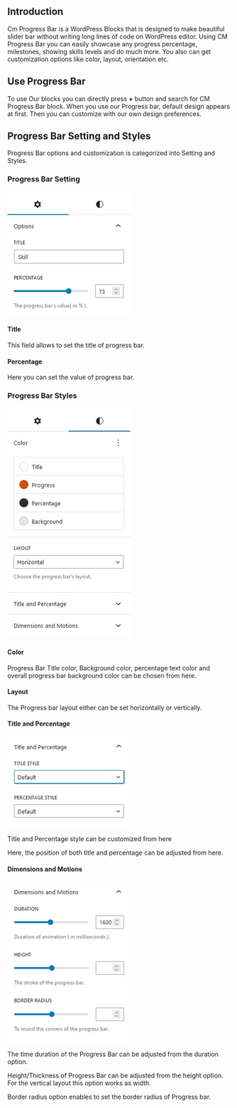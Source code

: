 ## Introduction
Cm Progress Bar is a WordPress Blocks that is designed to make beautiful slider bar without writing long lines of code on WordPress editor. Using CM Progress Bar you can easily showcase any progress percentage, milestones, showing skills levels and do much more. You also can get customization options like color, layout, orientation etc.

## Use Progress Bar

To use Our blocks you can directly press <b>+</b> button and search for CM Progress Bar block. When you use our Progress bar, default design appears at first. Then you can customize with our own design preferences.

## Progress Bar Setting and Styles
Progress Bar options and customization  is categorized into Setting and Styles.

### Progress Bar Setting
![Progress Bar settings ](img/progress-bar/setting.jpg)

#### Title
This field allows to set the title of progress bar.

#### Percentage
Here you can set the value of progress bar.

### Progress Bar Styles
![Progress Bar Styles ](img/progress-bar/styles.jpg)

#### Color
Progress Bar Title color, Background color, percentage text color and overall progress bar background color can be chosen from here. 

#### Layout

The Progress bar layout either can be set horizontally or vertically.
#### Title and Percentage
![Progress Bar Title and Percentage ](img/progress-bar/titlepercentae.jpg)

Title and Percentage style can be customized from here

Here, the position of both title and percentage can be adjusted from here.

#### Dimensions and Motions
![Progress Bar Dimensions and Motions ](img/progress-bar/dimensions-and-motions.jpg)

The time duration of the Progress Bar can be adjusted from the duration option.

Height/Thickness of Progress Bar can be adjusted from the height option. For the vertical layout this option works as width.

Border radius option enables to set the border radius of Progress bar.